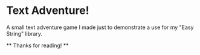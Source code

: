 # Text Adventure!

A small text adventure game I made just to demonstrate a use for my "Easy String" library.

** Thanks for reading! **